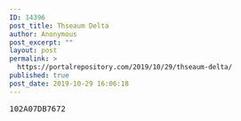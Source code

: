 ```yaml
---
ID: 14396
post_title: Thseaum Delta
author: Anonymous
post_excerpt: ""
layout: post
permalink: >
  https://portalrepository.com/2019/10/29/thseaum-delta/
published: true
post_date: 2019-10-29 16:06:18
---
```

<pre>102A07DB7672</pre>